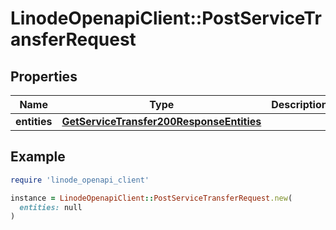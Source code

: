 # LinodeOpenapiClient::PostServiceTransferRequest

## Properties

| Name | Type | Description | Notes |
| ---- | ---- | ----------- | ----- |
| **entities** | [**GetServiceTransfer200ResponseEntities**](GetServiceTransfer200ResponseEntities.md) |  |  |

## Example

```ruby
require 'linode_openapi_client'

instance = LinodeOpenapiClient::PostServiceTransferRequest.new(
  entities: null
)
```

